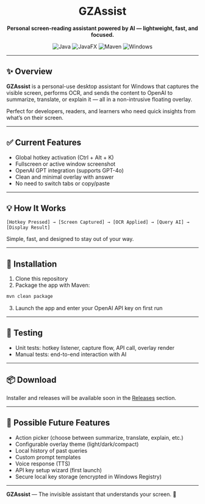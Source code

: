 
# <div align="center">GZAssist</div>

**<div align="center">Personal screen-reading assistant powered by AI — lightweight, fast, and focused.</div>**

<p align="center">
    <img src="https://img.shields.io/badge/java-21-blue.svg" alt="Java">
    <img src="https://img.shields.io/badge/javafx-21-green.svg" alt="JavaFX">
    <img src="https://img.shields.io/badge/build-maven-yellow.svg" alt="Maven">
    <img src="https://img.shields.io/badge/OS-Windows%2011-lightgrey.svg" alt="Windows">
</p>

---

## ✨ Overview

**GZAssist** is a personal-use desktop assistant for Windows that captures the visible screen, performs OCR, and sends the content to OpenAI to summarize, translate, or explain it — all in a non-intrusive floating overlay.

Perfect for developers, readers, and learners who need quick insights from what’s on their screen.

---

## ✅ Current Features

- Global hotkey activation (Ctrl + Alt + K)
- Fullscreen or active window screenshot
- OpenAI GPT integration (supports GPT-4o)
- Clean and minimal overlay with answer
- No need to switch tabs or copy/paste

---

## 💡 How It Works

```
[Hotkey Pressed] → [Screen Captured] → [OCR Applied] → [Query AI] → [Display Result]
```

Simple, fast, and designed to stay out of your way.

---

## 🔧 Installation

1. Clone this repository
2. Package the app with Maven:
```bash
mvn clean package
```
3. Launch the app and enter your OpenAI API key on first run

---

## 🧪 Testing

- Unit tests: hotkey listener, capture flow, API call, overlay render
- Manual tests: end-to-end interaction with AI

---

## 📦 Download

Installer and releases will be available soon in the [Releases](https://github.com/gzlabs/gzassist/releases) section.

---

## 🌱 Possible Future Features

- Action picker (choose between summarize, translate, explain, etc.)
- Configurable overlay theme (light/dark/compact)
- Local history of past queries
- Custom prompt templates
- Voice response (TTS)
- API key setup wizard (first launch)
- Secure local key storage (encrypted in Windows Registry)

---

**GZAssist** — The invisible assistant that understands your screen. 🚀

